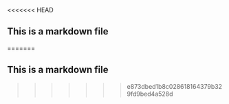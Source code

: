 <<<<<<< HEAD
## This is a markdown file
=======
## This is a markdown file
>>>>>>> e873dbed1b8c028618164379b329fd9bed4a528d
